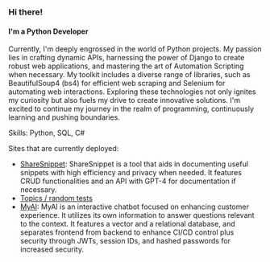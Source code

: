 ### Hi there!
#### I'm a Python Developer
Currently, I'm deeply engrossed in the world of Python projects. My passion lies in crafting dynamic APIs, harnessing the power of Django to create robust web applications, and mastering the art of Automation Scripting when necessary. My toolkit includes a diverse range of libraries, such as BeautifulSoup4 (bs4) for efficient web scraping and Selenium for automating web interactions. Exploring these technologies not only ignites my curiosity but also fuels my drive to create innovative solutions. I'm excited to continue my journey in the realm of programming, continuously learning and pushing boundaries.

Skills: Python, SQL, C#

Sites that are currently deployed:

- [ShareSnippet](https://www.sharesnippet.com): ShareSnippet is a tool that aids in documenting useful snippets with high efficiency and privacy when needed. It features CRUD functionalities and an API with GPT-4 for documentation if necessary.
- [Topics / random tests](https://topics-drc4.onrender.com/)
- [MyAI](https://myaiui.azurewebsites.net/): MyAI is an interactive chatbot focused on enhancing customer experience. It utilizes its own information to answer questions relevant to the context. It features a vector and a relational database, and separates frontend from backend to enhance CI/CD control plus security through JWTs, session IDs, and hashed passwords for increased security.


